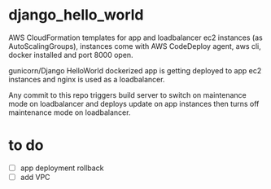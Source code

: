# django_hello_world

AWS CloudFormation templates for app and loadbalancer ec2 instances (as AutoScalingGroups), instances come with AWS CodeDeploy agent, aws cli, docker installed and port 8000 open. 

gunicorn/Django HelloWorld dockerized app is getting deployed to app ec2 instances and nginx is used as a loadbalancer.

Any commit to this repo triggers build server to switch on maintenance mode on loadbalancer and deploys update on app instances then turns off maintenance mode on loadbalancer.

# to do
- [ ] app deployment rollback 
- [ ] add VPC
